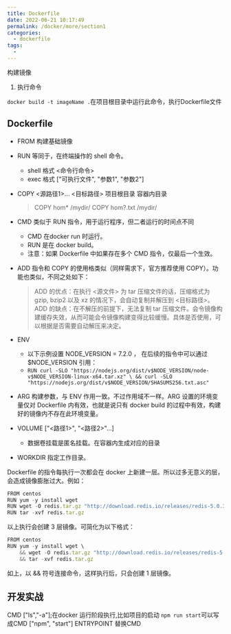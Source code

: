 ```yaml
---
title: Dockerfile
date: 2022-06-21 10:17:49
permalink: /docker/more/section1
categories:
  - dockerfile
tags:
  - 
---
```


构建镜像

1. 执行命令

`docker build -t imageName .`在项目根目录中运行此命令，执行Dockerfile文件
## Dockerfile

- FROM 构建基础镜像
- RUN 等同于，在终端操作的 shell 命令。
  - shell 格式 <命令行命令>
  - exec 格式 ["可执行文件", "参数1", "参数2"]
- COPY <源路径1>...  <目标路径> 项目根目录 容器内目录
  > COPY hom* /mydir/
  > COPY hom?.txt /mydir/
- CMD 类似于 RUN 指令，用于运行程序，但二者运行的时间点不同
  - CMD 在docker run 时运行。
  - RUN 是在 docker build。
  - 注意：如果 Dockerfile 中如果存在多个 CMD 指令，仅最后一个生效。
- ADD 指令和 COPY 的使用格类似（同样需求下，官方推荐使用 COPY）。功能也类似，不同之处如下：
  > ADD 的优点：在执行 <源文件> 为 tar 压缩文件的话，压缩格式为 gzip, bzip2 以及 xz 的情况下，会自动复制并解压到 <目标路径>。
  ADD 的缺点：在不解压的前提下，无法复制 tar 压缩文件。会令镜像构建缓存失效，从而可能会令镜像构建变得比较缓慢。具体是否使用，可以根据是否需要自动解压来决定。
 
- ENV <key> <value>
  - 以下示例设置 NODE_VERSION = 7.2.0 ， 在后续的指令中可以通过 $NODE_VERSION 引用：
  - `RUN curl -SLO "https://nodejs.org/dist/v$NODE_VERSION/node-v$NODE_VERSION-linux-x64.tar.xz" \
  && curl -SLO "https://nodejs.org/dist/v$NODE_VERSION/SHASUMS256.txt.asc"`
- ARG 构建参数，与 ENV 作用一致。不过作用域不一样。ARG 设置的环境变量仅对 Dockerfile 内有效，也就是说只有 docker build 的过程中有效，构建好的镜像内不存在此环境变量。
- VOLUME ["<路径1>", "<路径2>"...]
  - 数据卷挂载是匿名挂载。在容器内生成对应的目录
- WORKDIR 指定工作目录。


Dockerfile 的指令每执行一次都会在 docker 上新建一层。所以过多无意义的层，会造成镜像膨胀过大。例如：
```js
FROM centos
RUN yum -y install wget
RUN wget -O redis.tar.gz "http://download.redis.io/releases/redis-5.0.3.tar.gz"
RUN tar -xvf redis.tar.gz
```
以上执行会创建 3 层镜像。可简化为以下格式：
```js
FROM centos
RUN yum -y install wget \
    && wget -O redis.tar.gz "http://download.redis.io/releases/redis-5.0.3.tar.gz" \
    && tar -xvf redis.tar.gz
```
如上，以 && 符号连接命令，这样执行后，只会创建 1 层镜像。

## 开发实战
CMD ["ls","-a"];在docker 运行阶段执行,比如项目的启动 `npm run start`可以写成CMD ["npm", "start"]
ENTRYPOINT 替换CMD